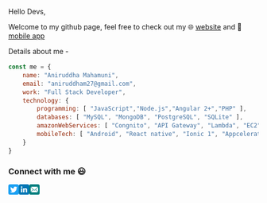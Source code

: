 Hello Devs,

Welcome to my github page, feel free to check out my 🌐 [website](https://codebuddy.in) and :iphone: [mobile app](https://play.google.com/store/apps/details?id=aniruddha.chetan.codes&hl=en_IN)

Details about me - 

```javascript
const me = {
	name: "Aniruddha Mahamuni",
	email: "aniruddham27@gmail.com",
	work: "Full Stack Developer",
	technology:	{
		programming: [ "JavaScript","Node.js","Angular 2+","PHP" ],
		databases: [ "MySQL", "MongoDB", "PostgreSQL", "SQLite" ],
		amazonWebServices: [ "Congnito", "API Gateway", "Lambda", "EC2", "RDS", "Elastic Beanstalk" ],
		mobileTech: [ "Android", "React native", "Ionic 1", "Appcelerator Titanium" ]
	}
}
```

### Connect with me :smiley:
<a href="https://twitter.com/aniruddha_sm">
  <img align="left" alt="Aniruddha Mahamuni Twitter" width="21px" src="https://raw.githubusercontent.com/edent/SuperTinyIcons/099dc12b59179d07d534069bc8551718f786d91a/images/svg/twitter.svg" />
</a>
<a href="https://www.linkedin.com/in/aniruddhamahamuni/">
  <img align="left" alt="Aniruddha Mahamuni Linkdin" width="21px" src="https://raw.githubusercontent.com/edent/SuperTinyIcons/099dc12b59179d07d534069bc8551718f786d91a/images/svg/linkedin.svg" />
</a>
<a href="mailto:aniruddham27@gmail.com">
  <img align="left" alt="Aniruddha Mahamuni Email" width="21px" src="https://raw.githubusercontent.com/edent/SuperTinyIcons/099dc12b59179d07d534069bc8551718f786d91a/images/svg/email.svg" />
</a>


<!--
**aniruddhasm/aniruddhasm** is a ✨ _special_ ✨ repository because its `README.md` (this file) appears on your GitHub profile.

Here are some ideas to get you started:

- 🔭 I’m currently working on ...
- 🌱 I’m currently learning ...
- 🤔 I’m looking for help with ...
- 💬 Ask me about ...
- 📫 How to reach me: ...
- 😄 Pronouns: ...
- ⚡ Fun fact: ...
-->
